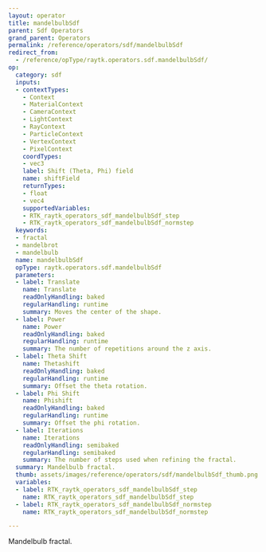 ```yaml
---
layout: operator
title: mandelbulbSdf
parent: Sdf Operators
grand_parent: Operators
permalink: /reference/operators/sdf/mandelbulbSdf
redirect_from:
  - /reference/opType/raytk.operators.sdf.mandelbulbSdf/
op:
  category: sdf
  inputs:
  - contextTypes:
    - Context
    - MaterialContext
    - CameraContext
    - LightContext
    - RayContext
    - ParticleContext
    - VertexContext
    - PixelContext
    coordTypes:
    - vec3
    label: Shift (Theta, Phi) field
    name: shiftField
    returnTypes:
    - float
    - vec4
    supportedVariables:
    - RTK_raytk_operators_sdf_mandelbulbSdf_step
    - RTK_raytk_operators_sdf_mandelbulbSdf_normstep
  keywords:
  - fractal
  - mandelbrot
  - mandelbulb
  name: mandelbulbSdf
  opType: raytk.operators.sdf.mandelbulbSdf
  parameters:
  - label: Translate
    name: Translate
    readOnlyHandling: baked
    regularHandling: runtime
    summary: Moves the center of the shape.
  - label: Power
    name: Power
    readOnlyHandling: baked
    regularHandling: runtime
    summary: The number of repetitions around the z axis.
  - label: Theta Shift
    name: Thetashift
    readOnlyHandling: baked
    regularHandling: runtime
    summary: Offset the theta rotation.
  - label: Phi Shift
    name: Phishift
    readOnlyHandling: baked
    regularHandling: runtime
    summary: Offset the phi rotation.
  - label: Iterations
    name: Iterations
    readOnlyHandling: semibaked
    regularHandling: semibaked
    summary: The number of steps used when refining the fractal.
  summary: Mandelbulb fractal.
  thumb: assets/images/reference/operators/sdf/mandelbulbSdf_thumb.png
  variables:
  - label: RTK_raytk_operators_sdf_mandelbulbSdf_step
    name: RTK_raytk_operators_sdf_mandelbulbSdf_step
  - label: RTK_raytk_operators_sdf_mandelbulbSdf_normstep
    name: RTK_raytk_operators_sdf_mandelbulbSdf_normstep

---
```



Mandelbulb fractal.